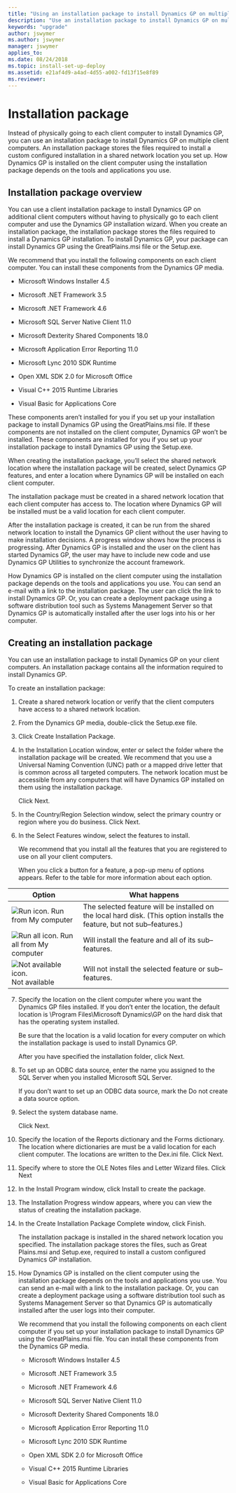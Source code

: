 ```yaml
---
title: "Using an installation package to install Dynamics GP on multiple client computers"
description: "Use an installation package to install Dynamics GP on multiple client computers."
keywords: "upgrade"
author: jswymer
ms.author: jswymer
manager: jswymer
applies_to: 
ms.date: 08/24/2018
ms.topic: install-set-up-deploy
ms.assetid: e21af4d9-a4ad-4d55-a002-fd13f15e8f89
ms.reviewer: 
---
```


# Installation package

Instead of physically going to each client computer to install Dynamics GP, you can use an installation package to install Dynamics GP on multiple client computers. An installation package stores the files required to install a custom configured installation in a shared network location you set up. How Dynamics GP is installed on the client computer using the installation package depends on the tools and applications you use.

## Installation package overview

You can use a client installation package to install Dynamics GP on additional client computers without having to physically go to each client computer and use the Dynamics GP installation wizard. When you create an installation package, the installation package stores the files required to install a Dynamics GP installation. To install Dynamics GP, your package can install Dynamics GP using the GreatPlains.msi file or the Setup.exe.

We recommend that you install the following components on each client computer. You can install these components from the Dynamics GP media.

- Microsoft Windows Installer 4.5

- Microsoft .NET Framework 3.5

- Microsoft .NET Framework 4.6

- Microsoft SQL Server Native Client 11.0

- Microsoft Dexterity Shared Components 18.0

- Microsoft Application Error Reporting 11.0

- Microsoft Lync 2010 SDK Runtime

- Open XML SDK 2.0 for Microsoft Office

- Visual C++ 2015 Runtime Libraries

- Visual Basic for Applications Core

These components aren’t installed for you if you set up your installation package to install Dynamics GP using the GreatPlains.msi file. If these components are not installed on the client computer, Dynamics GP won’t be installed. These components are installed for you if you set up your installation package to install Dynamics GP using the Setup.exe.

When creating the installation package, you’ll select the shared network location where the installation package will be created, select Dynamics GP features, and enter a location where Dynamics GP will be installed on each client computer.

The installation package must be created in a shared network location that each client computer has access to. The location where Dynamics GP will be installed must be a valid location for each client computer.

After the installation package is created, it can be run from the shared network location to install the Dynamics GP client without the user having to make installation decisions. A progress window shows how the process is progressing. After Dynamics GP is installed and the user on the client has started Dynamics GP, the user may have to include new code and use Dynamics GP Utilities to synchronize the account framework.

How Dynamics GP is installed on the client computer using the installation package depends on the tools and applications you use. You can send an e-mail with a link to the installation package. The user can click the link to install Dynamics GP. Or, you can create a deployment package using a software distribution tool such as Systems Management Server so that Dynamics GP is automatically installed after the user logs into his or her computer.

## Creating an installation package

You can use an installation package to install Dynamics GP on your client computers. An installation package contains all the information required to install Dynamics GP.

To create an installation package:

1. Create a shared network location or verify that the client computers have access to a shared network location.

2. From the Dynamics GP media, double-click the Setup.exe file.

3. Click Create Installation Package.

4. In the Installation Location window, enter or select the folder where the installation package will be created. We recommend that you use a Universal Naming Convention (UNC) path or a mapped drive letter that is common across all targeted computers. The network location must be accessible from any computers that will have Dynamics GP installed on them using the installation package.

    Click Next.

5. In the Country/Region Selection window, select the primary country or region where you do business. Click Next.

6. In the Select Features window, select the features to install.

    We recommend that you install all the features that you are registered to use on all your client computers.

    When you click a button for a feature, a pop-up menu of options appears. Refer to the table for more information about each option.

| Option                                                                         | What happens                                                                                                             |
|--------------------------------------------------------------------------------|--------------------------------------------------------------------------------------------------------------------------|
| ![Run icon.](media/installed-component.png "Component icon") Run from My computer     | The selected feature will be installed on the local hard disk. (This option installs the feature, but not sub–features.) |  
| ![Run all icon.](media/installed-component.png "Component icon") Run all from My computer | Will install the feature and all of its sub–features.                                                                    |  
| ![Not available icon.](media/not-installed-component.png "Component icon") Not available            | Will not install the selected feature or sub–features.                                                                   |  

7. Specify the location on the client computer where you want the Dynamics GP files installed. If you don’t enter the location, the default location is \\Program Files\\Microsoft Dynamics\\GP on the hard disk that has the operating system installed.

    Be sure that the location is a valid location for every computer on which the installation package is used to install Dynamics GP.

    After you have specified the installation folder, click Next.

8. To set up an ODBC data source, enter the name you assigned to the SQL Server when you installed Microsoft SQL Server.

    If you don’t want to set up an ODBC data source, mark the Do not create a data source option.

9. Select the system database name.

    Click Next.

10. Specify the location of the Reports dictionary and the Forms dictionary. The location where dictionaries are must be a valid location for each client computer. The locations are written to the Dex.ini file. Click Next.

11. Specify where to store the OLE Notes files and Letter Wizard files. Click Next

12. In the Install Program window, click Install to create the package.

13. The Installation Progress window appears, where you can view the status of creating the installation package.

14. In the Create Installation Package Complete window, click Finish.

    The installation package is installed in the shared network location you specified. The installation package stores the files, such as Great Plains.msi and Setup.exe, required to install a custom configured Dynamics GP installation.

15. How Dynamics GP is installed on the client computer using the installation package depends on the tools and applications you use. You can send an e-mail with a link to the installation package. Or, you can create a deployment package using a software distribution tool such as Systems Management Server so that Dynamics GP is automatically installed after the user logs into their computer.

    We recommend that you install the following components on each client computer if you set up your installation package to install Dynamics GP using the GreatPlains.msi file. You can install these components from the Dynamics GP media.

    - Microsoft Windows Installer 4.5

    - Microsoft .NET Framework 3.5

    - Microsoft .NET Framework 4.6

    - Microsoft SQL Server Native Client 11.0

    - Microsoft Dexterity Shared Components 18.0

    - Microsoft Application Error Reporting 11.0

    - Microsoft Lync 2010 SDK Runtime

    - Open XML SDK 2.0 for Microsoft Office

    - Visual C++ 2015 Runtime Libraries

    - Visual Basic for Applications Core
